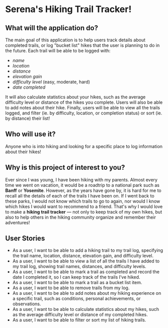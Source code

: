 # Serena's Hiking Trail Tracker!

## What will the application do?
The main goal of this application is to help users track details about completed trails, or log "bucket list" hikes that the user is planning to do in the future. Each trail will be able to be logged with: 
- *name* 
- *location* 
- *distance*
- *elevation gain* 
- *difficulty level* (easy, moderate, hard)
- *date completed* 

It will also calculate statistics about your hikes, such as the average difficulty level or distance of the hikes you complete. Users will also be able to add notes about their hike. Finally, users will be able to view all the trails logged, and filter (ie. by difficulty, location, or completion status) or sort (ie. by distance) their list!

## Who will use it?
Anyone who is into hiking and looking for a specific place to log information about their hikes! 

## Why is this project of interest to you?
Ever since I was young, I have been hiking with my parents. Almost every time we went on vacation, it would be a roadtrip to a national park such as **Banff** or **Yosemite**. However, as the years have gone by, it is hard for me to recall all the details of each of the trails I have been on. If I went back to these parks, I would not know which trails to go to again, nor would I know which hikes I would want to recommend to a friend. That's why I would love to make a **hiking trail tracker** — not only to keep track of my own hikes, but also to help others in the hiking community organize and remember their adventures!

## User Stories
- As a user, I want to be able to add a hiking trail to my trail log, specifying the trail name, location, distance, elevation gain, and difficulty level.
- As a user, I want to be able to view a list of all the trails I have added to my trail log, showing trail names, distances, and difficulty levels.
- As a user, I want to be able to mark a trail as completed and record the date I completed it, so I can keep track of the trails I’ve hiked.
- As a user, I want to be able to mark a trail as a bucket list item.
- As a user, I want to be able to remove trails from my log.
- As a user, I want to be able to add notes about my hiking experience on a specific trail, such as conditions, personal achievements, or observations.
- As a user, I want to be able to calculate statistics about my hikes, such as the average difficulty level or distance of my completed hikes.
- As a user, I want to be able to filter or sort my list of hiking trails.